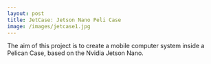 ```yaml
---
layout: post
title: JetCase: Jetson Nano Peli Case
image: /images/jetcase1.jpg
---
```


The aim of this project is to create a mobile computer system inside a Pelican Case, based on the Nvidia Jetson Nano.
